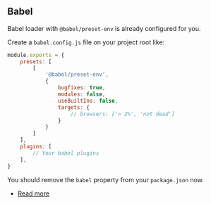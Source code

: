 ## Babel

Babel loader with `@babel/preset-env` is already configured for you.

Create a `babel.config.js` file on your project root like:

```js
module.exports = {
    presets: [
        [
            '@babel/preset-env',
            {
                bugfixes: true,
                modules: false,
                useBuiltIns: false,
                targets: {
                    // browsers: ['> 2%', 'not dead']
                }
            }
        ]
    ],
    plugins: [
        // Your babel plugins
    ],
}
```

You should remove the `babel` property from your `package.json` now.

* [Read more](https://babeljs.io/docs/en/config-files)
